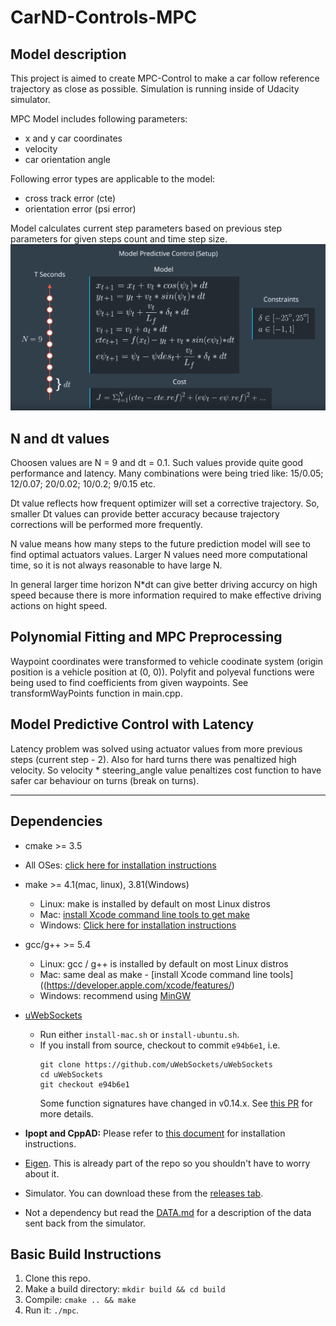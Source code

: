 # CarND-Controls-MPC


## Model description
This project is aimed to create MPC-Control to make a car follow reference trajectory as close as possible. Simulation is running inside of Udacity simulator.

MPC Model includes following parameters:
- x and y car coordinates
- velocity
- car orientation angle

Following error types are applicable to the model:
- cross track error (cte)
- orientation error (psi error)

Model calculates current step parameters based on previous step parameters for given steps count and time step size.
![alt text](screens/model.png)

## N and dt values
Choosen values are N = 9 and dt = 0.1. Such values provide quite good performance and latency. Many combinations were being tried like: 15/0.05; 12/0.07; 20/0.02; 10/0.2; 9/0.15 etc.

Dt value reflects how frequent optimizer will set a corrective trajectory. So, smaller Dt values can provide better accuracy because trajectory corrections will be performed more frequently.

N value means how many steps to the future prediction model will see to find optimal actuators values. Larger N values need more computational time, so it is not always reasonable to have large N.

In general larger time horizon N*dt can give better driving accurcy on high speed because there is more information required to make effective driving actions on hight speed.

## Polynomial Fitting and MPC Preprocessing
Waypoint coordinates were transformed to vehicle coodinate system (origin position is a vehicle position at (0, 0)).
Polyfit and polyeval functions were being used to find coefficients from given waypoints. See transformWayPoints function in main.cpp.

## Model Predictive Control with Latency
Latency problem was solved using actuator values from more previous steps (current step - 2). Also for hard turns there was penaltized high velocity. So velocity * steering_angle value penaltizes cost function to have safer car behaviour on turns (break on turns).

---

## Dependencies

* cmake >= 3.5
 * All OSes: [click here for installation instructions](https://cmake.org/install/)
* make >= 4.1(mac, linux), 3.81(Windows)
  * Linux: make is installed by default on most Linux distros
  * Mac: [install Xcode command line tools to get make](https://developer.apple.com/xcode/features/)
  * Windows: [Click here for installation instructions](http://gnuwin32.sourceforge.net/packages/make.htm)
* gcc/g++ >= 5.4
  * Linux: gcc / g++ is installed by default on most Linux distros
  * Mac: same deal as make - [install Xcode command line tools]((https://developer.apple.com/xcode/features/)
  * Windows: recommend using [MinGW](http://www.mingw.org/)
* [uWebSockets](https://github.com/uWebSockets/uWebSockets)
  * Run either `install-mac.sh` or `install-ubuntu.sh`.
  * If you install from source, checkout to commit `e94b6e1`, i.e.
    ```
    git clone https://github.com/uWebSockets/uWebSockets
    cd uWebSockets
    git checkout e94b6e1
    ```
    Some function signatures have changed in v0.14.x. See [this PR](https://github.com/udacity/CarND-MPC-Project/pull/3) for more details.

* **Ipopt and CppAD:** Please refer to [this document](https://github.com/udacity/CarND-MPC-Project/blob/master/install_Ipopt_CppAD.md) for installation instructions.
* [Eigen](http://eigen.tuxfamily.org/index.php?title=Main_Page). This is already part of the repo so you shouldn't have to worry about it.
* Simulator. You can download these from the [releases tab](https://github.com/udacity/self-driving-car-sim/releases).
* Not a dependency but read the [DATA.md](./DATA.md) for a description of the data sent back from the simulator.


## Basic Build Instructions

1. Clone this repo.
2. Make a build directory: `mkdir build && cd build`
3. Compile: `cmake .. && make`
4. Run it: `./mpc`.
